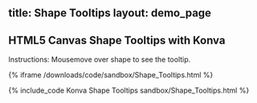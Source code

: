 title: Shape Tooltips
layout: demo_page
---

## HTML5 Canvas Shape Tooltips with Konva

Instructions: Mousemove over shape to see the tooltip.

{% iframe /downloads/code/sandbox/Shape_Tooltips.html %}

{% include_code Konva Shape Tooltips sandbox/Shape_Tooltips.html %}